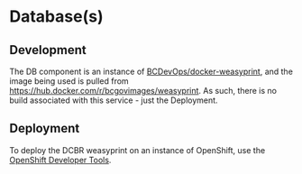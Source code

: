 # Database(s)

## Development

The DB component is an instance of [BCDevOps/docker-weasyprint](https://github.com/BCDevOps/docker-weasyprint), and the image being used is pulled from https://hub.docker.com/r/bcgovimages/weasyprint. As such, there is no build associated with this service - just the Deployment.

## Deployment

To deploy the DCBR weasyprint on an instance of OpenShift, use the [OpenShift Developer Tools](https://github.com/BCDevOps/openshift-developer-tools).
